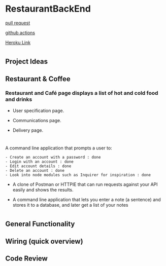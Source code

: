# RestaurantBackEnd

[pull request](https://github.com/Yasein-Mohammad-RestaurantOrganization/ResturantBackEnd/pulls)

[github actions](https://github.com/Yasein-Mohammad-RestaurantOrganization/ResturantBackEnd/actions)

[Heroku Link](https://yasein-resturantbackend.herokuapp.com/)

#

## Project Ideas

## Restaurant & Coffee

### Restaurant and Café page displays a list of hot and cold food and drinks

- User specification page.

- Communications page.

- Delivery page.

#

A command line application that prompts a user to:

    - Create an account with a password : done
    - Login with an account : done
    - Edit account details : done
    - Delete an account : done
    - Look into node modules such as Inquirer for inspiration : done

- A clone of Postman or HTTPIE that can run requests against your API easily and shows the results.

- A command line application that lets you enter a note (a sentence) and stores it to a database, and later get a list of your notes

#

## General Functionality

## Wiring (quick overview)

## Code Review
